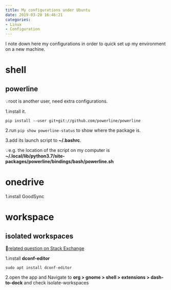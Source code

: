 ```yaml
---
title: My configurations under Ubuntu
date: 2019-03-20 16:46:21
categories:
- Linux
- Configuration
---
```


I note down here my configurations in order to quick set up my environment on a new
machine.

# shell

## powerline

💡root is another user, need extra configurations.

1.install it.

```shell
pip install --user git+git://github.com/powerline/powerline
```

2.run `pip show powerline-status` to show where the package is.

3.add its launch script to **~/.bashrc**.

💡e.g. the location of the script on my computer is
**~/.local/lib/python3.7/site-packages/powerline/bindings/bash/powerline.sh**

# onedrive

1.install GoodSync

# workspace

## isolated workspaces

🔗[related question on Stack Exchange](https://askubuntu.com/questions/305962/setting-to-only-show-applications-of-current-workspace-in-launcher)

1.install **dconf-editor**

```shell
sudo apt install dconf-editor
```

2.open the app and Navigate to **org > gnome > shell > extensions > dash-to-dock**
and check isolate-workspaces